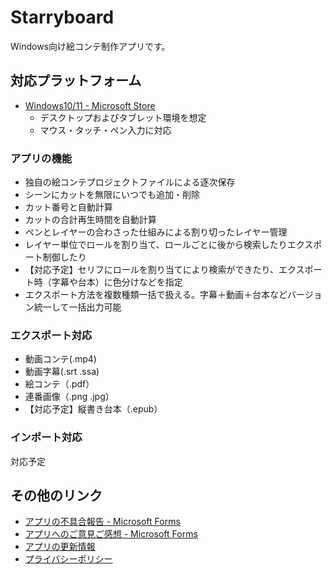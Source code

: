 # Starryboard 

Windows向け絵コンテ制作アプリです。

## 対応プラットフォーム

* [Windows10/11 - Microsoft Store](https://www.microsoft.com/store/apps/9PN1WKV4CGLJ)
  * デスクトップおよびタブレット環境を想定
  * マウス・タッチ・ペン入力に対応

### アプリの機能

* 独自の絵コンテプロジェクトファイルによる逐次保存
* シーンにカットを無限にいつでも追加・削除
* カット番号と自動計算
* カットの合計再生時間を自動計算
* ペンとレイヤーの合わさった仕組みによる割り切ったレイヤー管理
* レイヤー単位でロールを割り当て、ロールごとに後から検索したりエクスポート制御したり
* 【対応予定】セリフにロールを割り当てにより検索ができたり、エクスポート時（字幕や台本）に色分けなどを指定
* エクスポート方法を複数種類一括で扱える。字幕＋動画＋台本などバージョン統一して一括出力可能


### エクスポート対応

* 動画コンテ(.mp4)
* 動画字幕(.srt .ssa)
* 絵コンテ（.pdf）
* 連番画像（.png .jpg）
* 【対応予定】縦書き台本（.epub）

### インポート対応

対応予定

## その他のリンク

* [アプリの不具合報告 - Microsoft Forms](https://forms.microsoft.com/Pages/ResponsePage.aspx?id=DQSIkWdsW0yxEjajBLZtrQAAAAAAAAAAAAZAAObntfNURDJFOUJGU0pZRVM5SVNXUTU3SE5RNFA5MS4u)
* [アプリへのご意見ご感想 - Microsoft Forms](https://forms.office.com/Pages/ResponsePage.aspx?id=DQSIkWdsW0yxEjajBLZtrQAAAAAAAAAAAAZAAObntfNURFBZNzMzSTBEMlNNMjJHTEk0UU1WQVNZSS4u)
* [アプリの更新情報](/starryboard/updates.md)
* [プライバシーポリシー](/starryboard/privacy-policy.md)


